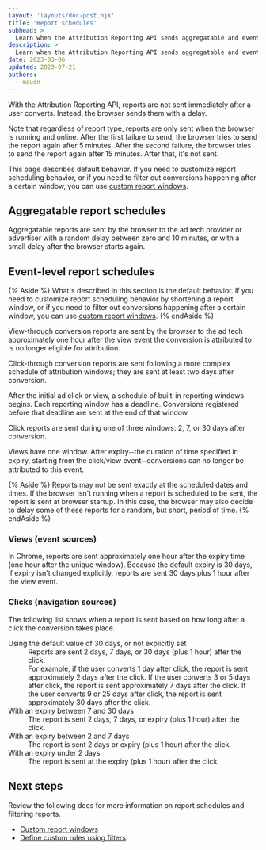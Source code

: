```yaml
---
layout: 'layouts/doc-post.njk'
title: 'Report schedules'
subhead: >
  Learn when the Attribution Reporting API sends aggregatable and event-level reports.
description: >
  Learn when the Attribution Reporting API sends aggregatable and event-level reports.
date: 2023-03-06
updated: 2023-07-21
authors:
  - maudn
---
```


With the Attribution Reporting API, reports are not sent immediately after a user converts. Instead, the browser sends them with a delay.

Note that regardless of report type, reports are only sent when the browser is running and online. After the first failure to send, the browser tries to send the report again after 5 minutes. After the second failure, the browser tries to send the report again after 15 minutes. After that, it's not sent.

This page describes default behavior. If you need to customize report scheduling behavior, or if you need to filter out conversions happening after a certain window, you can use [custom report windows](/docs/privacy-sandbox/attribution-reporting/custom-report-windows/).


## Aggregatable report schedules

Aggregatable reports are sent by the browser to the ad tech provider or advertiser with a random delay between zero and 10 minutes, or with a small delay after the browser starts again. 

## Event-level report schedules

{% Aside %}
What's described in this section is the default behavior. If you need to customize report scheduling behavior by shortening a report window, or if you need to filter out conversions happening after a certain window, you can use [custom report windows](/docs/privacy-sandbox/attribution-reporting/custom-report-windows/).
{% endAside %}

View-through conversion reports are sent by the browser to the ad tech approximately one hour after the view event the conversion is attributed to is no longer eligible for attribution.

Click-through conversion reports are sent following a more complex schedule of attribution windows; they are sent at least two days after conversion.

After the initial ad click or view, a schedule of built-in reporting windows begins. Each reporting window has a deadline. Conversions registered before that deadline are sent at the end of that window. 

Click reports are sent during one of three windows: 2, 7, or 30 days after conversion.

Views have one window. After expiry⏤the duration of time specified in expiry, starting from the click/view event⏤conversions can no longer be attributed to this event.

{% Aside %}
Reports may not be sent exactly at the scheduled dates and times. If the browser isn't running when a report is scheduled to be sent, the report is sent at browser startup. In this case, the browser may also decide to delay some of these reports for a random, but short, period of time.
{% endAside %}

### Views (event sources)

In Chrome, reports are sent approximately one hour after the expiry time (one hour after the unique window).
Because the default expiry is 30 days, if expiry isn't changed explicitly, reports are sent 30 days plus 1 hour after the view event.

### Clicks (navigation sources)

The following list shows when a report is sent based on how long after a click the conversion takes place.

<dl>
  <dt>Using the default value of 30 days, or not explicitly set</dt>
    <dd>Reports are sent 2 days, 7 days, or 30 days (plus 1 hour) after the click.<br>
  For example, if the user converts 1 day after click, the report is sent approximately 2 days after the click. If the user converts 3 or 5 days after click, the report is sent approximately 7 days after the click. If the user converts 9 or 25 days after click, the report is sent approximately 30 days after the click.</dd>
  <dt>With an expiry between 7 and 30 days</dt>
    <dd>The report is sent 2 days, 7 days, or expiry (plus 1 hour) after the click.</dd>

  <dt>With an expiry between 2 and 7 days</dt>
    <dd>The report is sent 2 days or expiry (plus 1 hour) after the click.</dd>
  <dt>With an expiry under 2 days</dt>
    <dd>The report is sent at the expiry (plus 1 hour) after the click.</dd>
</dl>

## Next steps

Review the following docs for more information on report schedules and filtering reports.

- [Custom report windows](/docs/privacy-sandbox/attribution-reporting/custom-report-windows/)
- [Define custom rules using filters](/docs/privacy-sandbox/attribution-reporting/define-filters/)